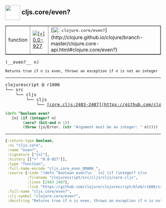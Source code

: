 ## <img width="48px" valign="middle" src="http://i.imgur.com/Hi20huC.png"> cljs.core/even?

 <table border="1">
<tr>
<td>function</td>
<td><a href="https://github.com/cljsinfo/api-refs/tree/0.0-927"><img valign="middle" alt="[+] 0.0-927" src="https://img.shields.io/badge/+-0.0--927-lightgrey.svg"></a> </td>
<td>
[<img height="24px" valign="middle" src="http://i.imgur.com/1GjPKvB.png"> <samp>clojure.core/even?</samp>](http://clojure.github.io/clojure/branch-master/clojure.core-api.html#clojure.core/even?)
</td>
</tr>
</table>

 <samp>
(__even?__ n)<br>
</samp>

```
Returns true if n is even, throws an exception if n is not an integer
```

---

 <pre>
clojurescript @ r1806
└── src
    └── cljs
        └── cljs
            └── <ins>[core.cljs:2483-2487](https://github.com/clojure/clojurescript/blob/r1806/src/cljs/cljs/core.cljs#L2483-L2487)</ins>
</pre>

```clj
(defn ^boolean even?
   [n] (if (integer? n)
        (zero? (bit-and n 1))
        (throw (js/Error. (str "Argument must be an integer: " n)))))
```


---

```clj
{:return-type boolean,
 :ns "cljs.core",
 :name "even?",
 :signature ["[n]"],
 :history [["+" "0.0-927"]],
 :type "function",
 :full-name-encode "cljs.core_even_QMARK_",
 :source {:code "(defn ^boolean even?\n   [n] (if (integer? n)\n        (zero? (bit-and n 1))\n        (throw (js/Error. (str \"Argument must be an integer: \" n)))))",
          :filename "clojurescript/src/cljs/cljs/core.cljs",
          :lines [2483 2487],
          :link "https://github.com/clojure/clojurescript/blob/r1806/src/cljs/cljs/core.cljs#L2483-L2487"},
 :full-name "cljs.core/even?",
 :clj-symbol "clojure.core/even?",
 :docstring "Returns true if n is even, throws an exception if n is not an integer"}

```
